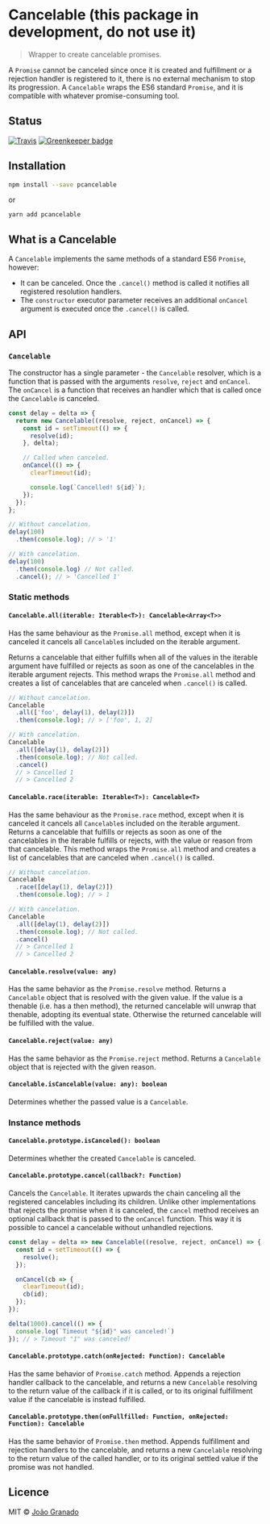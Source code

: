 # Cancelable (this package in development, do not use it)

> Wrapper to create cancelable promises.

A `Promise` cannot be canceled since once it is created and fulfillment or a rejection handler is registered to it, there is no external mechanism to stop its progression.
A `Cancelable` wraps the ES6 standard `Promise`, and it is compatible with whatever promise-consuming tool.

## Status

[![Travis](https://img.shields.io/travis/joaogranado/pcancelable.svg)](https://travis-ci.org/joaogranado/pcancelable)
[![Greenkeeper badge](https://badges.greenkeeper.io/joaogranado/pcancelable.svg)](https://greenkeeper.io/)

## Installation

```sh
npm install --save pcancelable
```

or

```
yarn add pcancelable
```

## What is a Cancelable

A `Cancelable` implements the same methods of a standard ES6 `Promise`, however:

- It can be canceled. Once the `.cancel()` method is called it notifies all registered resolution handlers.
- The `constructor` executor parameter receives an additional `onCancel` argument is executed once the `.cancel()` is called.

## API

### `Cancelable`

The constructor has a single parameter - the `Cancelable` resolver, which is a function that is passed with the arguments `resolve`, `reject` and `onCancel`. The `onCancel` is a function that receives an handler which that is called once the `Cancelable` is canceled.

```js
const delay = delta => {
  return new Cancelable((resolve, reject, onCancel) => {
    const id = setTimeout(() => {
      resolve(id);
    }, delta);

    // Called when canceled.
    onCancel(() => {
      clearTimeout(id);

      console.log(`Cancelled! ${id}`);
    });
  });
};

// Without cancelation.
delay(100)
  .then(console.log); // > '1'

// With cancelation.
delay(100)
  .then(console.log) // Not called.
  .cancel(); // > 'Cancelled 1'
```

### Static methods

#### `Cancelable.all(iterable: Iterable<T>): Cancelable<Array<T>>`
Has the same behaviour as the `Promise.all` method, except when it is canceled it cancels all `Cancelable`s included on the iterable argument.

Returns a cancelable that either fulfills when all of the values in the iterable argument have fulfilled or rejects as soon as one of the cancelables in the iterable argument rejects. This method wraps the `Promise.all` method and creates a list of cancelables that are canceled when `.cancel()` is called.

```js
// Without cancelation.
Cancelable
  .all(['foo', delay(1), delay(2)])
  .then(console.log); // > ['foo', 1, 2]

// With cancelation.
Cancelable
  .all([delay(1), delay(2)])
  .then(console.log); // Not called.
  .cancel()
  // > Cancelled 1
  // > Cancelled 2
```

#### `Cancelable.race(iterable: Iterable<T>): Cancelable<T>`
Has the same behaviour as the `Promise.race` method, except when it is canceled it cancels all `Cancelable`s included on the iterable argument.
Returns a cancelable that fulfills or rejects as soon as one of the cancelables in the iterable fulfills or rejects, with the value or reason from that cancelable. This method wraps the `Promise.all` method and creates a list of cancelables that are canceled when `.cancel()` is called.

```js
// Without cancelation.
Cancelable
  .race([delay(1), delay(2)])
  .then(console.log); // > 1

// With cancelation.
Cancelable
  .all([delay(1), delay(2)])
  .then(console.log); // Not called.
  .cancel()
  // > Cancelled 1
  // > Cancelled 2
```

#### `Cancelable.resolve(value: any)`
Has the same behavior as the `Promise.resolve` method.
Returns a `Cancelable` object that is resolved with the given value. If the value is a thenable (i.e. has a then method), the returned cancelable will unwrap that thenable, adopting its eventual state. Otherwise the returned cancelable will be fulfilled with the value.

#### `Cancelable.reject(value: any)`
Has the same behavior as the `Promise.reject` method.
Returns a `Cancelable` object that is rejected with the given reason.

#### `Cancelable.isCancelable(value: any): boolean`
Determines whether the passed value is a `Cancelable`.

### Instance methods

#### `Cancelable.prototype.isCanceled(): boolean`
Determines whether the created `Cancelable` is canceled.

#### `Cancelable.prototype.cancel(callback?: Function)`
Cancels the `Cancelable`. It iterates upwards the chain canceling all the registered cancelables including its children.
Unlike other implementations that rejects the promise when it is canceled, the `cancel` method receives an optional callback that is passed to the `onCancel` function. This way it is possible to cancel a cancelable without unhandled rejections.

```js
const delay = delta => new Cancelable((resolve, reject, onCancel) => {
  const id = setTimeout(() => {
    resolve();
  });

  onCancel(cb => {
    clearTimeout(id);
    cb(id);
  });
});

delta(1000).cancel(() => {
  console.log(`Timeout "${id}" was canceled!`)
}); // > Timeout "1" was canceled!
```

#### `Cancelable.prototype.catch(onRejected: Function): Cancelable`
Has the same behavior of `Promise.catch` method.
Appends a rejection handler callback to the cancelable, and returns a new `Cancelable` resolving to the return value of the callback if it is called, or to its original fulfillment value if the cancelable is instead fulfilled.

#### `Cancelable.prototype.then(onFullfilled: Function, onRejected: Function): Cancelable`
Has the same behavior of `Promise.then` method.
Appends fulfillment and rejection handlers to the cancelable, and returns a new `Cancelable` resolving to the return value of the called handler, or to its original settled value if the promise was not handled.

## Licence

MIT © [João Granado](https://github.com/joaogranado)
